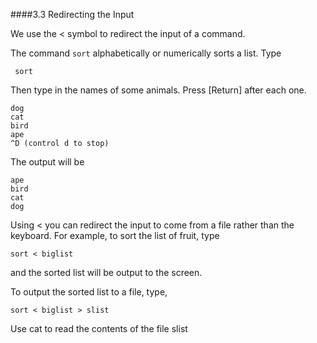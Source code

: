 
####3.3 Redirecting the Input

We use the < symbol to redirect the input of a command.

The command `sort` alphabetically or numerically sorts a list. Type

```
 sort
 ```

Then type in the names of some animals. Press [Return] after each one.
```
dog
cat
bird
ape
^D (control d to stop)
```

The output will be
```
ape
bird
cat
dog
````

Using < you can redirect the input to come from a file rather than the keyboard. For example, to sort the list of fruit, type

```
sort < biglist
```

and the sorted list will be output to the screen.

To output the sorted list to a file, type,

```
sort < biglist > slist
```

Use cat to read the contents of the file slist
